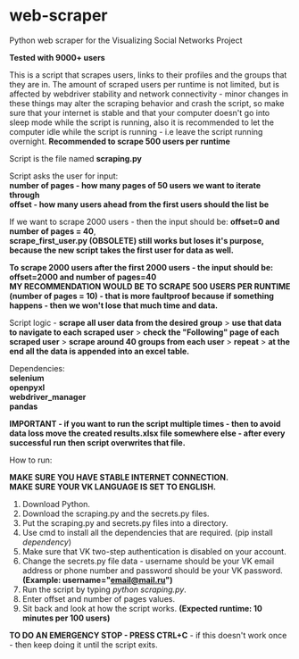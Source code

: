 # web-scraper
Python web scraper for the Visualizing Social Networks Project

**Tested with 9000+ users** <br>

This is a script that scrapes users, links to their profiles and the groups that they are in. The amount of scraped users per runtime is not limited, but is affected by webdriver stability and network connectivity - minor changes in these things may alter the scraping behavior and crash the script, so make sure that your internet is stable and that your computer doesn't go into sleep mode while the script is running, also it is recommended to let the computer idle while the script is running - i.e leave the script running overnight. **Recommended to scrape 500 users per runtime**<br>

Script is the file named **scraping.py** <br>

Script asks the user for input: <br>
  **number of pages - how many pages of 50 users we want to iterate through** <br>
  **offset - how many users ahead from the first users should the list be** <br>
  
If we want to scrape 2000 users - then the input should be: **offset=0 and number of pages = 40**, <br>
**scrape_first_user.py (OBSOLETE) still works but loses it's purpose, because the new script takes the first user for data as well.** <br>

**To scrape 2000 users after the first 2000 users - the input should be: offset=2000 and number of pages=40** <br>
**MY RECOMMENDATION WOULD BE TO SCRAPE 500 USERS PER RUNTIME (number of pages = 10) - that is more faultproof because if something happens - then we won't lose that much time and data.** <br>

Script logic - **scrape all user data from the desired group** > **use that data to navigate to each scraped user** > **check the "Following" page of each scraped user** > **scrape around 40 groups from each user** > **repeat** > **at the end all the data is appended into an excel table.** <br>

Dependencies: <br>
  **selenium <br>
  openpyxl <br>
  webdriver_manager <br>
  pandas** <br>
  
  
**IMPORTANT - if you want to run the script multiple times - then to avoid data loss move the created results.xlsx file somewhere else - after every successful run then script overwrites that file.**<br>

How to run: 

**MAKE SURE YOU HAVE STABLE INTERNET CONNECTION.**<br>
**MAKE SURE YOUR VK LANGUAGE IS SET TO ENGLISH.**<br>
  1. Download Python.
  2. Download the scraping.py and the secrets.py files.
  3. Put the scraping.py and secrets.py files into a directory.
  4. Use cmd to install all the dependencies that are required. (pip install *dependency*)
  5. Make sure that VK two-step authentication is disabled on your account.
  6. Change the secrets.py file data - username should be your VK email address or phone number and password should be your VK password. **(Example: username="email@mail.ru")**
  7. Run the script by typing *python scraping.py*.
  8. Enter offset and number of pages values.
  9. Sit back and look at how the script works. **(Expected runtime: 10 minutes per 100 users)**
  
**TO DO AN EMERGENCY STOP - PRESS CTRL+C** - if this doesn't work once - then keep doing it until the script exits.
